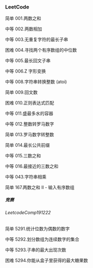 ### LeetCode

简单 001.两数之和

中等 002.两数相加

中等 003.无重复字符的最长子串

困难 004.寻找两个有序数组的中位数

中等 005.最长回文子串

中等 006.Z 字形变换

中等 008.字符串转换整数 (atoi)

简单 009.回文数

困难 010.正则表达式匹配

中等 011.盛最多水的容器

中等 012.整数转罗马数字

简单 013.罗马数字转整数

简单 014.最长公共前缀

中等 015.三数之和

中等 016.最接近的三数之和

中等 043.字符串相乘

简单 167.两数之和 II - 输入有序数组

##### 竞赛

###### LeetcodeComp191222

简单 5291.统计位数为偶数的数字

中等 5292.划分数组为连续数字的集合

中等 5293.子串的最大出现次数

困难 5294.你能从盒子里获得的最大糖果数